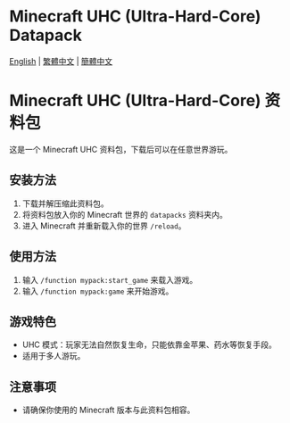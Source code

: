 # Minecraft UHC (Ultra-Hard-Core) Datapack

[English](README.md) | [繁體中文](README_ZH.md) | [簡體中文](README_ZH.md)

# Minecraft UHC (Ultra-Hard-Core) 资料包

这是一个 Minecraft UHC 资料包，下载后可以在任意世界游玩。

## 安装方法

1. 下载并解压缩此资料包。
2. 将资料包放入你的 Minecraft 世界的 `datapacks` 资料夹内。
3. 进入 Minecraft 并重新载入你的世界 `/reload`。

## 使用方法

1. 输入 `/function mypack:start_game` 来载入游戏。
2. 输入 `/function mypack:game` 来开始游戏。

## 游戏特色

- UHC 模式：玩家无法自然恢复生命，只能依靠金苹果、药水等恢复手段。
- 适用于多人游玩。

## 注意事项

- 请确保你使用的 Minecraft 版本与此资料包相容。
<!-- Chinese content end -->
